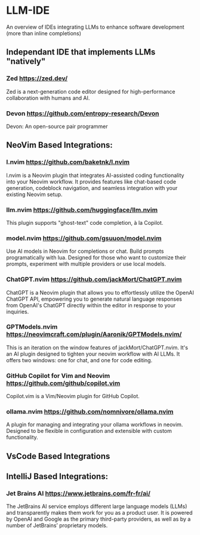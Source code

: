 # LLM-IDE
An overview of IDEs integrating LLMs to enhance software development (more than inline completions)
## Independant IDE that implements LLMs "natively"
### Zed https://zed.dev/
  Zed is a next-generation code editor designed for high-performance collaboration with humans and AI.
### Devon https://github.com/entropy-research/Devon
  Devon: An open-source pair programmer
## NeoVim Based Integrations: 
### l.nvim https://github.com/baketnk/l.nvim 
  l.nvim is a Neovim plugin that integrates AI-assisted coding functionality into your Neovim workflow. It provides features like chat-based code generation, codeblock navigation, and seamless integration with your existing Neovim setup.
### llm.nvim https://github.com/huggingface/llm.nvim
  This plugin supports "ghost-text" code completion, à la Copilot.
### model.nvim https://github.com/gsuuon/model.nvim
  Use AI models in Neovim for completions or chat. Build prompts programatically with lua. Designed for those who want to customize their prompts, experiment with multiple providers or use local models.
### ChatGPT.nvim https://github.com/jackMort/ChatGPT.nvim
ChatGPT is a Neovim plugin that allows you to effortlessly utilize the OpenAI ChatGPT API, empowering you to generate natural language responses from OpenAI's ChatGPT directly within the editor in response to your inquiries.
### GPTModels.nvim https://neovimcraft.com/plugin/Aaronik/GPTModels.nvim/
  This is an iteration on the window features of jackMort/ChatGPT.nvim. It's an AI plugin designed to tighten your neovim workflow with AI LLMs. It offers two windows: one for chat, and one for code editing.
### GitHub Copilot for Vim and Neovim https://github.com/github/copilot.vim
  Copilot.vim is a Vim/Neovim plugin for GitHub Copilot.
### ollama.nvim https://github.com/nomnivore/ollama.nvim
  A plugin for managing and integrating your ollama workflows in neovim. Designed to be flexible in configuration and extensible with custom functionality.

## VsCode Based Integrations 
  
  
## IntelliJ Based Integrations: 
### Jet Brains AI https://www.jetbrains.com/fr-fr/ai/ 
  The JetBrains AI service employs different large language models (LLMs) and transparently makes them work for you as a product user. It is powered by OpenAI and Google as the primary third-party providers, as well as by a number of JetBrains’ proprietary models.


   
